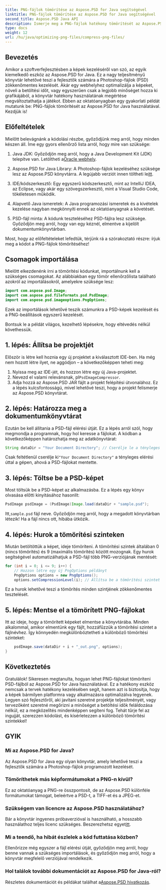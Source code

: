 ```yaml
---
title: PNG-fájlok tömörítése az Aspose.PSD for Java segítségével
linktitle: PNG-fájlok tömörítése az Aspose.PSD for Java segítségével
second_title: Aspose.PSD Java API
description: Ismerje meg a PNG-fájlok hatékony tömörítését az Aspose.PSD for Java segítségével. Ez az oktatóanyag végigvezeti a kód implementációján, biztosítva az optimális fájlkezelést.
type: docs
weight: 12
url: /hu/java/optimizing-png-files/compress-png-files/
---
```

## Bevezetés

Amikor a szoftverfejlesztésben a képek kezeléséről van szó, az egyik kiemelkedő eszköz az Aspose.PSD for Java. Ez a nagy teljesítményű könyvtár lehetővé teszi a fejlesztők számára a Photoshop-fájlok (PSD) zökkenőmentes kezelését. Akár egy webhelyhez optimalizálja a képeket, növeli a betöltési időt, vagy egyszerűen csak a legjobb minőséget hozza ki grafikájából, a könyvtár hatékony használatának megértése megváltoztathatja a játékot. Ebben az oktatóanyagban egy gyakorlati példát mutatunk be: PNG-fájlok tömörítését az Aspose.PSD for Java használatával. Kezdjük is!

## Előfeltételek

Mielőtt belevágnánk a kódolási részbe, győződjünk meg arról, hogy minden készen áll. Íme egy gyors ellenőrző lista arról, hogy mire van szüksége:

1.  Java JDK: Győződjön meg arról, hogy a Java Development Kit (JDK) telepítve van. Letöltheti a[Oracle webhely](https://www.oracle.com/java/technologies/javase-jdk11-downloads.html).

2. Aspose.PSD for Java Library: A Photoshop-fájlok kezeléséhez szüksége lesz az Aspose.PSD könyvtárra. A legújabb verziót innen töltheti le[itt](https://releases.aspose.com/psd/java/).

3. IDE/kódszerkesztő: Egy egyszerű kódszerkesztő, mint az IntelliJ IDEA, az Eclipse, vagy akár egy szövegszerkesztő, mint a Visual Studio Code, tökéletesen működik.

4. Alapvető Java ismeretek: A Java programozási ismeretek és a kivételek kezelése nagyban megkönnyíti ennek az oktatóanyagnak a követését.

5. PSD-fájl minta: A kódunk teszteléséhez PSD-fájlra lesz szüksége. Győződjön meg arról, hogy van egy kéznél, elmentve a kijelölt dokumentumkönyvtárban.

Most, hogy az előfeltételeket lefedtük, térjünk rá a szórakoztató részre: írjuk meg a kódot a PNG-fájlok tömörítéséhez!

## Csomagok importálása

Mielőtt elkezdenénk írni a tömörítési kódunkat, importálnunk kell a szükséges csomagokat. Az alábbiakban egy tömör ellenőrzőlista található azokról az importálásokról, amelyekre szüksége lesz:

```java
import com.aspose.psd.Image;
import com.aspose.psd.fileformats.psd.PsdImage;
import com.aspose.psd.imageoptions.PngOptions;
```

Ezek az importálások lehetővé teszik számunkra a PSD-képek kezelését és a PNG-beállítások egyszerű kezelését.

Bontsuk le a példát világos, kezelhető lépésekre, hogy eltévedés nélkül követhessük. 

## 1. lépés: Állítsa be projektjét

Először is létre kell hoznia egy új projektet a kiválasztott IDE-ben. Ha még nem hozott létre ilyet, ne aggódjon – a következőképpen teheti meg:

1. Nyissa meg az IDE-jét, és hozzon létre egy új Java-projektet.
2.  Nevezd el valami relevánsnak, pl`PsdImageCompressor`.
3. Adja hozzá az Aspose.PSD JAR fájlt a projekt felépítési útvonalához. Ez a lépés kulcsfontosságú, mivel lehetővé teszi, hogy a projekt felismerje az Aspose.PSD könyvtárat.

## 2. lépés: Határozza meg a dokumentumkönyvtárat

Ezután be kell állítania a PSD-fájl elérési útját. Ez a lépés arról szól, hogy megmondja a programnak, hogy hol keresse a fájlokat. A kódban a következőképpen határozhatja meg az adatkönyvtárat:

```java
String dataDir = "Your Document Directory"; // Cserélje le a tényleges útvonalra
```

 Csak feltétlenül cserélje ki`"Your Document Directory"` a tényleges elérési úttal a gépen, ahová a PSD-fájlokat mentette.

## 3. lépés: Töltse be a PSD-képet

Most töltsük be a PSD-képet az alkalmazásba. Ez a lépés egy könyv olvasása előtti kinyitásához hasonlít:

```java
PsdImage psdImage = (PsdImage)Image.load(dataDir + "sample.psd");
```

 Itt,`sample.psd` fájl neve. Győződjön meg arról, hogy a megadott könyvtárban létezik! Ha a fájl nincs ott, hibába ütközik.

## 4. lépés: Hurok a tömörítési szinteken

Miután betöltöttük a képet, ideje tömöríteni. A tömörítési szintek általában 0 (nincs tömörítés) és 9 (maximális tömörítés) között mozognak. Egy hurok segítségével automatizálhatjuk a PSD-fájl több PNG-verziójának mentését:

```java
for (int i = 0; i <= 9; i++) {
    // Hozzon létre egy új PngOptions példányt
    PngOptions options = new PngOptions();
    options.setCompressionLevel(i); // Állítsa be a tömörítési szintet
```

Ez a hurok lehetővé teszi a tömörítés minden szintjének zökkenőmentes tesztelését. 

## 5. lépés: Mentse el a tömörített PNG-fájlokat

Itt az ideje, hogy a tömörített képeket elmentse a könyvtárába. Minden alkalommal, amikor elmentünk egy fájlt, hozzáfűzzük a tömörítési szintet a fájlnévhez. Így könnyedén megkülönböztetheti a különböző tömörítési szinteket:

```java
    psdImage.save(dataDir + i + "_out.png", options);
}
```

## Következtetés

Gratulálok! Sikeresen megtanulta, hogyan lehet PNG-fájlokat tömöríteni PSD-fájlból az Aspose.PSD for Java használatával. Ez a hatékony eszköz nemcsak a tervek hatékony kezelésében segít, hanem azt is biztosítja, hogy a képek bármilyen platformra vagy alkalmazásra optimalizálva legyenek. Legyen szó fejlesztőről, aki javítani szeretné projektje teljesítményét, vagy tervezőként szeretné megőrizni a minőséget a betöltési idők feláldozása nélkül, ez a megközelítés mindenképpen segíteni fog. Tehát tűrje fel az ingujját, szerezzen kódolást, és kísérletezzen a különböző tömörítési szintekkel! 

## GYIK

### Mi az Aspose.PSD for Java?  
Az Aspose.PSD for Java egy olyan könyvtár, amely lehetővé teszi a fejlesztők számára a Photoshop-fájlok programozott kezelését.

### Tömöríthetek más képformátumokat a PNG-n kívül?  
Ez az oktatóanyag a PNG-re összpontosít, de az Aspose.PSD különféle formátumokat támogat, beleértve a PSD-t, a TIFF-et és a JPEG-et.

### Szükségem van licencre az Aspose.PSD használatához?  
 Bár a könyvtár ingyenes próbaverzióval is használható, a hosszabb használathoz teljes licenc szükséges. Beszerezhetsz egyet[itt](https://purchase.aspose.com/buy).

### Mi a teendő, ha hibát észlelek a kód futtatása közben?  
Ellenőrizze még egyszer a fájl elérési útját, győződjön meg arról, hogy benne vannak a szükséges importálások, és győződjön meg arról, hogy a könyvtár megfelelő verziójával rendelkezik.

### Hol találok további dokumentációt az Aspose.PSD for Java-ról?  
 Részletes dokumentációt és példákat találhat a[Aspose.PSD hivatkozás](https://reference.aspose.com/psd/java/).